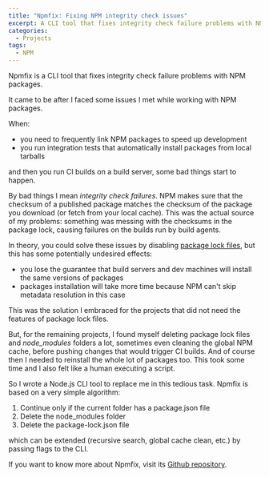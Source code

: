 ```yaml
---
title: "Npmfix: Fixing NPM integrity check issues"
excerpt: A CLI tool that fixes integrity check failure problems with NPM packages.
categories:
  - Projects
tags:
  - NPM
---
```


Npmfix is a CLI tool that fixes integrity check failure problems with NPM packages.

It came to be after I faced some issues I met while working with NPM packages.

When:

- you need to frequently link NPM packages to speed up development
- you run integration tests that automatically install packages from local tarballs

and then you run CI builds on a build server, some bad things start to happen.

By bad things I mean *integrity check failures*. NPM makes sure that the checksum of a published package matches the checksum of the package you download (or fetch from your local cache). This was the actual source of my problems: something was messing with the checksums in the package lock, causing failures on the builds run by build agents.

In theory, you could solve these issues by disabling [package lock files](https://docs.npmjs.com/files/package-lock.json), but this has some potentially undesired effects:

- you lose the guarantee that build servers and dev machines will install the same versions of packages
- packages installation will take more time because NPM can't skip metadata resolution in this case

This was the solution I embraced for the projects that did not need the features of package lock files.

But, for the remaining projects, I found myself deleting package lock files and *node_modules* folders a lot, sometimes even cleaning the global NPM cache, before pushing changes that would trigger CI builds. And of course then I needed to reinstall the whole lot of packages too. This took some time and I also felt like a human executing a script.

So I wrote a Node.js CLI tool to replace me in this tedious task. Npmfix is based on a very simple algorithm:

1. Continue only if the current folder has a package.json file
2. Delete the node_modules folder
3. Delete the package-lock.json file

which can be extended (recursive search, global cache clean, etc.) by passing flags to the CLI.

If you want to know more about Npmfix, visit its [Github repository](https://github.com/labarilem/npmfix).